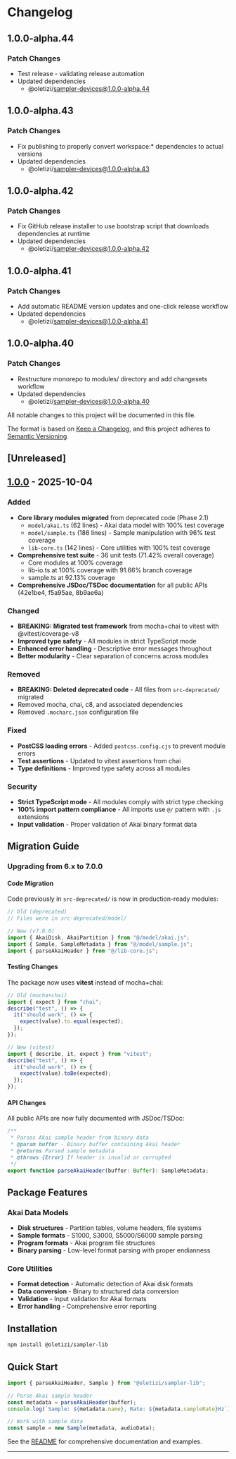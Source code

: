 # Changelog

## 1.0.0-alpha.44

### Patch Changes

- Test release - validating release automation
- Updated dependencies
  - @oletizi/sampler-devices@1.0.0-alpha.44

## 1.0.0-alpha.43

### Patch Changes

- Fix publishing to properly convert workspace:\* dependencies to actual versions
- Updated dependencies
  - @oletizi/sampler-devices@1.0.0-alpha.43

## 1.0.0-alpha.42

### Patch Changes

- Fix GitHub release installer to use bootstrap script that downloads dependencies at runtime
- Updated dependencies
  - @oletizi/sampler-devices@1.0.0-alpha.42

## 1.0.0-alpha.41

### Patch Changes

- Add automatic README version updates and one-click release workflow
- Updated dependencies
  - @oletizi/sampler-devices@1.0.0-alpha.41

## 1.0.0-alpha.40

### Patch Changes

- Restructure monorepo to modules/ directory and add changesets workflow
- Updated dependencies
  - @oletizi/sampler-devices@1.0.0-alpha.40

All notable changes to this project will be documented in this file.

The format is based on [Keep a Changelog](https://keepachangelog.com/en/1.1.0/),
and this project adheres to [Semantic Versioning](https://semver.org/spec/v2.0.0.html).

## [Unreleased]

## [1.0.0] - 2025-10-04

### Added

- **Core library modules migrated** from deprecated code (Phase 2.1)
  - `model/akai.ts` (62 lines) - Akai data model with 100% test coverage
  - `model/sample.ts` (186 lines) - Sample manipulation with 96% test coverage
  - `lib-core.ts` (142 lines) - Core utilities with 100% test coverage
- **Comprehensive test suite** - 36 unit tests (71.42% overall coverage)
  - Core modules at 100% coverage
  - lib-io.ts at 100% coverage with 91.66% branch coverage
  - sample.ts at 92.13% coverage
- **Comprehensive JSDoc/TSDoc documentation** for all public APIs (42e1be4, f5a95ae, 8b9ae6a)

### Changed

- **BREAKING: Migrated test framework** from mocha+chai to vitest with @vitest/coverage-v8
- **Improved type safety** - All modules in strict TypeScript mode
- **Enhanced error handling** - Descriptive error messages throughout
- **Better modularity** - Clear separation of concerns across modules

### Removed

- **BREAKING: Deleted deprecated code** - All files from `src-deprecated/` migrated
- Removed mocha, chai, c8, and associated dependencies
- Removed `.mocharc.json` configuration file

### Fixed

- **PostCSS loading errors** - Added `postcss.config.cjs` to prevent module errors
- **Test assertions** - Updated to vitest assertions from chai
- **Type definitions** - Improved type safety across all modules

### Security

- **Strict TypeScript mode** - All modules comply with strict type checking
- **100% import pattern compliance** - All imports use `@/` pattern with `.js` extensions
- **Input validation** - Proper validation of Akai binary format data

## Migration Guide

### Upgrading from 6.x to 7.0.0

#### Code Migration

Code previously in `src-deprecated/` is now in production-ready modules:

```typescript
// Old (deprecated)
// Files were in src-deprecated/model/

// New (v7.0.0)
import { AkaiDisk, AkaiPartition } from "@/model/akai.js";
import { Sample, SampleMetadata } from "@/model/sample.js";
import { parseAkaiHeader } from "@/lib-core.js";
```

#### Testing Changes

The package now uses **vitest** instead of mocha+chai:

```typescript
// Old (mocha+chai)
import { expect } from "chai";
describe("test", () => {
  it("should work", () => {
    expect(value).to.equal(expected);
  });
});

// New (vitest)
import { describe, it, expect } from "vitest";
describe("test", () => {
  it("should work", () => {
    expect(value).toBe(expected);
  });
});
```

#### API Changes

All public APIs are now fully documented with JSDoc/TSDoc:

```typescript
/**
 * Parses Akai sample header from binary data
 * @param buffer - Binary buffer containing Akai header
 * @returns Parsed sample metadata
 * @throws {Error} If header is invalid or corrupted
 */
export function parseAkaiHeader(buffer: Buffer): SampleMetadata;
```

## Package Features

### Akai Data Models

- **Disk structures** - Partition tables, volume headers, file systems
- **Sample formats** - S1000, S3000, S5000/S6000 sample parsing
- **Program formats** - Akai program file structures
- **Binary parsing** - Low-level format parsing with proper endianness

### Core Utilities

- **Format detection** - Automatic detection of Akai disk formats
- **Data conversion** - Binary to structured data conversion
- **Validation** - Input validation for Akai formats
- **Error handling** - Comprehensive error reporting

## Installation

```bash
npm install @oletizi/sampler-lib
```

## Quick Start

```typescript
import { parseAkaiHeader, Sample } from "@oletizi/sampler-lib";

// Parse Akai sample header
const metadata = parseAkaiHeader(buffer);
console.log(`Sample: ${metadata.name}, Rate: ${metadata.sampleRate}Hz`);

// Work with sample data
const sample = new Sample(metadata, audioData);
```

See the [README](./README.md) for comprehensive documentation and examples.

---

[1.0.0]: https://github.com/oletizi/audio-tools/releases/tag/sampler-lib-v1.0.0
